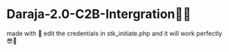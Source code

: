 # Daraja-2.0-C2B-Intergration👨‍💻
made with 💖 
edit the credentials in stk_initiate.php and it will work perfectly😎🌈
